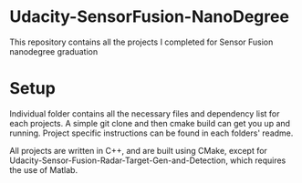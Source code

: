 # Udacity-SensorFusion-NanoDegree
This repository contains all the projects I completed for Sensor Fusion nanodegree graduation 

# Setup
Individual folder contains all the necessary files and dependency list for each projects. A simple git clone and then cmake build can get you up and running. 
Project specific instructions can be found in each folders' readme.

All projects are written in C++, and are built using CMake, except for Udacity-Sensor-Fusion-Radar-Target-Gen-and-Detection, which requires the use of Matlab.
